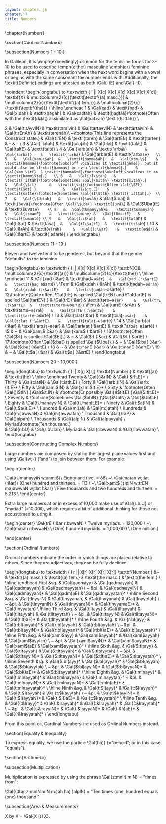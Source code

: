 ```yaml
---
layout: chapter.njk
chapter: 7
title: Numbers
---
```


\chapter{Numbers}

\section{Cardinal Numbers}

\subsection{Numbers 1 - 10:}

In Galilean, it is \emph{exceedingly} common for the feminine forms for 3-10 to be used to describe \emph{either} masculine \emph{or} feminine phrases, especially in conversation when the next word begins with a vowel or begins with the same consonant the number ends with. Additionally, the \textit{Definite} endings are attested as both \Gal{-tE} and \Gal{-tI}. 



\noindent
\begin{longtabu} to \textwidth { l || X[c] X[c] X[c] X[c] X[c] X[c]}
\textbf{X}	&	\multicolumn{2}{c}{\textit{\textbf{(a) masc.}}}	&	\multicolumn{2}{c}{\textit{\textbf{(a) fem.}}}		&	\multicolumn{2}{c}{\textit{\textbf{the}}}	\\
\hline
\endhead
1	&	\Gal{xad}		&	\textit{ḥaḏ}		&	\Gal{x:dah}	&	\textit{ḥəḏáh}	&	\Gal{xadtah}	&	\textit{ḥaḏtáh}\footnote{Often with the \textit{dəláṯ} assimilated as \Gal{xat>ah} \textit{ḥattáh}}	 \\

2	&	\Gal{t:rAyyiN} 	&	\textit{təraiyín}		&	\Gal{tartayyiN} 	&	\textit{tàrtaiyín}	&	\Gal{t:rEnAh}	&	\textit{tərenáh}\\
~\footnote{This line represents the Construct state.}
	&	\Gal{t:rEN}	&	\textit{tərén}		&	\Gal{tartEN} 	&	\textit{tartén}	&	-			& - \\
3	&	\Gal{t:latah}	&	\textit{təlaṯáh}		&	\Gal{t:lat}		&	\textit{təláṯ}	&	\Gal{taltE}		&	\textit{talté}	\\
4	&	\Gal{)arb(ah}	&	\textit{'arb`áh}		&	\Gal{)arba(}	&	\textit{'arbá`}	&	\Gal{)arba(tE}	&	\textit{'arba`té}	\\
5	&	\Gal{xam.\$ah}	&	\textit{ḥamməšáh}	&	\Gal{x:m.\$}	&	\textit{ḥəmməš}\footnote{Sokoloff vocalizes it \textit{ḥǎmeš}, but it could also be \textit{ḥəmmáš} or even \textit{ḥámməš}.}	
																		&	\Gal{xam.\$tE}	& \textit{ḥamməšté}\footnote{Sokoloff vocalizes it as \textit{ḥammište}.}	\\
6	&	\Gal{)I\$tah}	&	\textit{'ištáh}\footnote{Sometimes \Gal{\$Itah} \textit{šitáh}.}		
										&	\Gal{\$:t}		&	\textit{šəṯ}\footnote{Often \Gal{\$Et} \textit{šeṯ}.}			
																		&	\Gal{\$:t.E}	&	\textit{šətté}\footnote{Sometimes \Gal{)I\$ttE} \textit{'ištṯah}.} 	\\
7	&	\Gal{\$Ub(ah}	&	\textit{šuv`áh}		&	\Gal{\$:ba(}	&	\textit{šəvá`}\footnote{Often \Gal{\$Uba(} \textit{šuvá`}.}	
																		&	\Gal{\$Uba(tE}	&	\textit{šuva`té}	\\
8	&	\Gal{tUmanyyah}&	\textit{tumanyáh}	&	\Gal{t:manE}	&	\textit{təmané}	&	\Gal{tUmantE}	&	\textit{tumanté} \\
9	&	\Gal{t:\$(ah}	&	\textit{təš`áh}		&	\Gal{t:\$a(}	&	\textit{təšá`}	&	\Gal{tI\$a(tE}	&	\textit{tiša`té}	\\
10	&	\Gal{(:\&rAh}	&	\textit{`əśráh}		&	\Gal{(:\&ar}	&	\textit{`əśár}	&	\Gal{(:\&artE}	&	\textit{`əśarté}	\\
\end{longtabu}



\subsection{Numbers 11 - 19:}

Eleven and twelve tend to be gendered, but beyond that the gender "defaults" to the feminine.

\begin{longtabu} to \textwidth { l || X[c] X[c] X[c] X[c]}
\textbf{X}&	\multicolumn{2}{c}{\textit{(a)}}				&	\multicolumn{2}{c}{\textit{the}}		\\
\hline
\endhead
11		&	\Gal{xad (:\&ar}		&	\textit{ḥaḏ~`əśár}	&	\Gal{xad (:\&artE}	&	\textit{ḥaḏ `əśarté}	\\
\Fem			&	\Gal{x:dah (:\&rAh}	&	\textit{ḥəḏáh~`əśráh}	&	\Gal{x:dah (:\&artE}	&	\textit{ḥəḏáh~`əśarté}	\\
12\footnote{Quite often, \Gal{trE} is spelled \Gal{trEN} and \Gal{tartE} is spelled \Gal{tartEN}.}
			&	\Gal{trE (:\&ar}		&	\textit{təré~`əśár} 	&	\Gal{trE (:\&artE}	&	\textit{təré~`əśarté}	\\
\Fem			&	\Gal{tartE (:\&rAh}	&	\textit{tarté~`əśráh}	&	\Gal{tartE (:\&artE}	&	\textit{tarté~`əśarté}	\\
13			&	\Gal{t:lat (:\&ar}		&	\textit{təlaṯ~`əśár}	&	\Gal{t:lat (:\&artE}	&	\textit{təlaṯ~`əśarté}	\\
14			& 	\Gal{)arb(at (:\&ar}	&	\textit{'arb`áṯ~`əśár}	&	\Gal{)arb(at (:\&artE}	&	\textit{'arb`áṯ `əśarté} \\
15			& ~		&	\Gal{xam:\$ (:\&ar}	&	\Gal{xam:\$ (:\&artE}	\\
16\footnote{Often \Gal{\$:t} is spelled \Gal{\$Et}.}
				& ~		&	\Gal{\$:t (:\&ar}		&	\Gal{\$:t (:\&artE}	\\
17\footnote{Often \Gal{\$:ba(} is spelled \Gal{\$Uba(}.}
				& ~		&	\Gal{\$:ba( (:\&ar}	&	\Gal{\$:ba( (:\&artE}	\\
18			& ~		&	\Gal{t:manE (:\&ar}	&	\Gal{t:manE (:\&artE}	\\
19			& ~		&	\Gal{t:\$a( (:\&ar}	&	\Gal{t:\$a( (:\&artE}	\\
\end{longtabu}

\subsection{Numbers 20 - 10,000:}

\begin{longtabu} to \textwidth { l || X[r] X[r]}
\textbf{Number:}	&	\textit{(a)}			&	\textit{the}			\\
\hline
\endhead
Twenty			&	\Gal{(:\&rIN}		&	\Gal{(:\&rIt.E}*		\\
Thirty			&	\Gal{t:latIN}		&	\Gal{t:latIt.E}		\\
Forty				&	\Gal{)arb:(IN}		&	\Gal{)arb:(It.E}*		\\
Fifty				&	\Gal{xam:\$IN}		&	\Gal{xam:\$It.E}*	\\
Sixty				&	\footnote{Often \Gal{)I\$tIN}.}\Gal{\$:t.IN}		&	\footnote{Or possibly \Gal{)I\$tIt.E}.}\Gal{\$:tIt.E}*	\\
Seventy			&	\footnote{Sometimes \Gal{\$abIN}.}\Gal{\$UbIN}		&	\Gal{\$UbIt.E}	\\
Eighty			&	\Gal{tUmanayyiN}	&	\Gal{tUmanIt.E}*	\\
Ninety			&	\Gal{t:\$a(IN}		&	\Gal{t:\$a(It.E}*	\\
Hundred			&	\Gal{m:)ah}		&	\Gal{m:)atah}	\\
Hundreds			&	\Gal{m:)awwaN}	&	\Gal{m:)awwatah}	\\
Thousand			&	\Gal{):laP}			&	\Gal{)alpah}	\\
Thousands		&	\Gal{)alpIN}		&	\Gal{)alpayyah}	\\
Myriad\footnote{Ten thousand.}			
				&	\Gal{r:bU}			&	\Gal{r:bUtah}		\\
Myriads			&	\Gal{r:bwwaN}		&	\Gal{r:bwwatah}	\\
\end{longtabu}



\subsection{Constructing Complex Numbers}

Large numbers are composed by stating the largest place values first and using \Gal{w;-} ("and") to join between them. For example:

\begin{center}

\Gal{tUmanayyiN w;xam:\$}\\
Eighty and five. = 85\\
~\\
\Gal{ma)ah w;tlat (:\&ar}\\
(One) hundred and thirteen. = 113 \\
~\\
\Gal{xam:\$ )alpIN w:trEN ma)awwaN w;tlat (:\&ar} \\
Five thousands and two hundreds and thirteen. = 5,213 \\
\end{center}

Extra large numbers at or in excess of 10,000 make use of \Gal{r:b.U} or "myriad" (=10,000), which requires a bit of additional thinking for those not accustomed to using it.

\begin{center}
\Gal{trE (:\&ar r:bwwaN} \\
Twelve myriads. = 120,000 \\
~\\
\Gal{ma)ah r:bwwaN} \\
(One) hundred myriads. = 1,000,000 \\
(One million.)

\end{center}



\section{Ordinal Numbers}

Ordinal numbers indicate the order in which things are placed relative to others. Since they are adjectives, they can be fully declined.

\begin{longtabu} to \textwidth { l r || X[r] X[r] X[r] X[r]}
\textbf{Number:}	&~		&	\textit{(a) masc.}	&	\textit{(a) fem.}		&	\textit{the masc.}	&	\textit{the fem.}		\\
\hline
\endhead
First				&sg.		&	\Gal{qadmayy}		&	\Gal{qadmayyah}	&	\Gal{qadmayyah}	&	\Gal{qadmayytah}	\\
~				&pl.		&	\Gal{qadmayyiN}	&	\Gal{qadmayyaN}*	&	\Gal{qadm)aE}		&	\Gal{qadmayyatah}*	\\
\hline
Second			&sg.		&	\Gal{tInyyaN}		&	\Gal{tInyyanah}		&	\Gal{tInyyanah}		&	\Gal{tInyyetah}		\\
~				&pl.		&	\Gal{tInyyanIN}		&	\Gal{tInyyanaN}*	&	\Gal{tInyyan)aE}*	&	\Gal{tInyyatah}		\\
\hline
Third				&sg.		&	\Gal{tlItayy}		&	\Gal{tlItayyah}		&	\Gal{tlItayyah}		&	\Gal{tlItayytah}		\\
~				&pl.		&	\Gal{tlItayyiN}		&	\Gal{tlItayyaN}*		&	\Gal{tlIt)aE}*		&	\Gal{tlItyyatah}*		\\
\hline
Fourth			&sg.		&	\Gal{r:bI(ayy}		&	\Gal{r:bI(ayyah}*	&	\Gal{r:bI(ayyah}		&	\Gal{r:bI(ayytah}	\\
~				&pl.		&	\Gal{r:bI(ayyiN}*	&	\Gal{r:bI(ayyan}*	&	\Gal{r:bI()aE}*		&	\Gal{r:bI(ayyatah}*	\\
\hline
Fifth				&sg.		&	\Gal{xamI\$ayy}	&	\Gal{xamI\$ayyah}*	&	\Gal{xamI\$ayyah}	&	\Gal{xamI\$ayytah}	\\
~				&pl.		&	\Gal{xamI\$ayyiN}*	&	\Gal{xamI\$ayyaN}*	&	\Gal{xamI\$)aE}	&	\Gal{xamI\$ayyatah}*	\\
\hline
Sixth				&sg.		&	\Gal{\$:tItayy}		&	\Gal{\$:tItayyah}	&	\Gal{\$:tItayyah}*	&	\Gal{\$:tItayytah}	\\
~				&pl.		&	\Gal{\$:tItayyiN}*	&	\Gal{\$:tItayyaN}*	&	\Gal{\$:tIt)aE}*		&	\Gal{\$:tItayyatah}*	\\
\hline
Seventh			&sg.		&	\Gal{\$:bI(ayy}*		&	\Gal{\$:bI(ayyah}*	&	\Gal{\$:bI(ayyah}	&	\Gal{\$:bI(ayytah}	\\
~				&pl.		&	\Gal{\$:bI(ayyiN}*	&	\Gal{\$:bI(ayyaN}*	&	\Gal{\$:bI()aE}*		&	\Gal{\$:bI(ayyatah}*	\\
\hline
Eighth			&sg.		&	\Gal{t:mInayy}*		&	\Gal{t:mInayyah}*	&	\Gal{t:mInayyah}	&	\Gal{t:mInayytah}	\\
~				&pl.		&	\Gal{t:mInayyiN}*	&	\Gal{t:mInayyaN}*	&	\Gal{t:mIn)aE}*		&	\Gal{t:mInayyatah}*	\\
\hline
Ninth				&sg.		&	\Gal{t:\$I(ayy}*		&	\Gal{t:\$I(ayyah}*	&	\Gal{t:\$I(ayyah}	&	\Gal{t:\$I(ayytah}	\\
~				&pl.		&	\Gal{t:\$I(ayyiN}*	&	\Gal{t:\$I(ayyaN}*	&	\Gal{t:\$I()aE}*		&	\Gal{t:\$I(ayyatah}*	\\
\hline
Tenth			&sg.		&	\Gal{(:\&Irayy}*		&	\Gal{(:\&Irayyah}*	&	\Gal{(:\&Irayyah}*	&	\Gal{(:\&Irayytah}*	\\
~				&pl.		&	\Gal{(:\&IrayyiN}*	&	\Gal{(:\&IrayyaN}*	&	\Gal{(:\&Ir)aE}*		&	\Gal{(:\&Irayyatah}*	\\
\end{longtabu}

From this point on, Cardinal Numbers are used as Ordinal Numbers instead.



\section{Equality \& Inequality}

To express equality, we use the particle \Gal{ha)} (="behold"; or in this case "equals").

\section{Arithmetic}

\subsection{Multiplication}

Multiplication is expressed by using the phrase \Gal{z:mnIN m:N} = "times from":

\Gal{(:\&ar z;mnIN m:N m:)ah ha) )alpIN} = "Ten times (one) hundred equals (one) thousand."

\subsection{Area \& Measurements}

X by X = \Gal{X (al X}.
